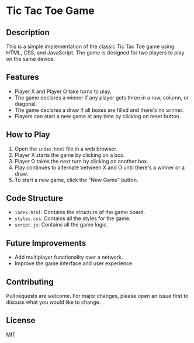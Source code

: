 # Tic Tac Toe Game

## Description
This is a simple implementation of the classic Tic Tac Toe game using HTML, CSS, and JavaScript. The game is designed for two players to play on the same device.

## Features
- Player X and Player O take turns to play.
- The game declares a winner if any player gets three in a row, column, or diagonal.
- The game declares a draw if all boxes are filled and there's no winner.
- Players can start a new game at any time by clicking on reset button.

## How to Play
1. Open the `index.html` file in a web browser.
2. Player X starts the game by clicking on a box.
3. Player O takes the next turn by clicking on another box.
4. Play continues to alternate between X and O until there's a winner or a draw.
5. To start a new game, click the "New Game" button.

## Code Structure
- `index.html`: Contains the structure of the game board.
- `styles.css`: Contains all the styles for the game.
- `script.js`: Contains all the game logic.

## Future Improvements
- Add multiplayer functionality over a network.
- Improve the game interface and user experience.

## Contributing
Pull requests are welcome. For major changes, please open an issue first to discuss what you would like to change.

## License
MIT
